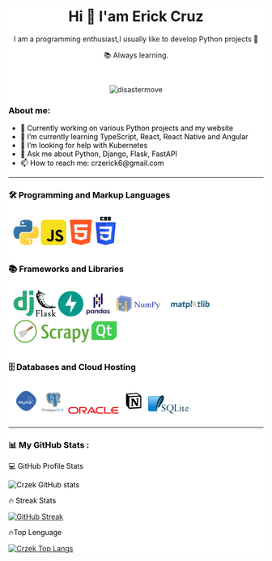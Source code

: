 <div style="background-color:white;">

<div id="header" align="center" color="black">
  <h1 align="center">Hi 👋 I'am Erick Cruz</h1>
  <p align="center">I am a programming enthusiast,I usually like to develop Python projects 🤗</p>
  <p>📚 Always learning.</p>
  <br />
  <p align="center"> <img src="https://komarev.com/ghpvc/?username=Crzek&label=Profile%20views&color=0e75b6&style=for-the-badge" alt="disastermove" /> </p>

</div>

<!-- ## ![Crzek Views](https://komarev.com/ghpvc/?username=Crzek&style=for-the-badge) -->

<!-- about me -->
<!--
**Crzek/Crzek** is a ✨ _special_ ✨ repository because its `README.md` (this file) appears on your GitHub profile.

-->
<div style="color:black">
<h3>About me:</h3>

<ul>
<li> 🔭 Currently working on various Python projects and my website</li>
<li>🌱 I’m currently learning <span>TypeScript, React, React Native and Angular</span></li>
<li>🤔 I’m looking for help with <span>Kubernetes<span></li>
<li>💬 Ask me about <span>Python, Django, Flask, FastAPI</span></li>
<li>📫 How to reach me: <span>crzerick6@gmail.com</span></li>
</ul>
<div>

---

<!-- Lenguges de programacion -->
<div>
  <div color="black">
    <h3>🛠️ Programming and Markup Languages</h3>
    <div class="flex" style="padding:10px;  border-radius:20px">
      <img src="./iconos/python.svg" alt="python" width="50px">
      <img src="./iconos/Js.svg" alt="javascript" width="50px">
      <img src="./iconos/html.svg" alt="html" width="50px">
      <img src="./iconos/css.svg" alt="css" width="40px">
    </div>
  </div>

  <div >
    <h3>📚 Frameworks and Libraries</h3>
    <div class="flex" style="padding:10px;  border-radius:20px">
      <img src="./iconos/django1.svg" alt="django" width="40px">
      <img src="./iconos/flask.svg" alt="flask" width="40px">
      <img src="./iconos/fastAPI.svg" alt="fastApi" width="50px">
      <img src="./iconos/pandas-original-wordmark.svg" alt="pandas" width="50px">
      <img src="./iconos/numpy.svg" alt="nmpy" width="100px">
      <img src="./iconos/python-matplotlib.jpg" style=" border-radius: 10px" alt="pandas" width="100px">
      <img src="./iconos/scrapy.png" style=" border-radius: 10px" alt="mathplotlib" width="150px">
      <img src="./iconos/PyQt-python.svg" alt="PyQt" width="50px">  
    </div>

  </div>

  <div ">
    <h3>🗄️ Databases and Cloud Hosting</h3>
    <div class="flex" style="padding:10px; border-radius: 20px">
      <img src="./iconos/mySQL.svg" alt="mySQL" width="50px">
      <img src="./iconos/postgresql-vertical.svg" alt="postgresql" width="50px">
      <img src="./iconos/oracle.svg" alt="oracle-sql" width="100px">
      <img src="./iconos/notion.svg" alt="notion" width="50px">
      <img src="./iconos/sqlite.svg" alt="html" width="80px">
    </div>
  </div>
</div>

---

<!-- stats  -->

<h3>📊 My GitHub Stats :</h3>

<div class="stats">
  <div>
    <p>💻 GitHub Profile Stats</p>
    <img class="stat1" src="https://github-readme-stats.vercel.app/api?username=Crzek&show_icons=true&theme=panda" alt="Crzek GitHub stats">
  </div>

  <div>
    <p>🔥 Streak Stats</p>
    <a  href="https://git.io/streak-stats">
      <img class="stat1"  src="https://github-readme-streak-stats.herokuapp.com?user=Crzek&theme=panda&date_format=n%2Fj%5B%2FY%5D" alt="GitHub Streak">
    </a>
  </div>

  <div>
    <p>🔥Top Lenguage</p>
    <a href="https://github.com/anuraghazra/github-readme-stats">
      <img class="stat1" src="https://github-readme-stats.vercel.app/api/top-langs/?username=Crzek&hide_title=true&layout=donut&theme=panda" alt="Crzek Top Langs">
    </a>
</div>
</div>

